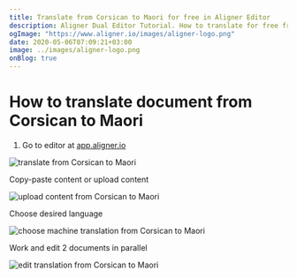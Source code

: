 ```yaml
---
title: Translate from Corsican to Maori for free in Aligner Editor
description: Aligner Dual Editor Tutorial. How to translate for free from Corsican to Maori. Aligner is multilingual document management platform. 
ogImage: "https://www.aligner.io/images/aligner-logo.png"
date: 2020-05-06T07:09:21+03:00
image: ../images/aligner-logo.png
onBlog: true
---
```


# How to translate document from Corsican to Maori

1. Go to editor at [app.aligner.io](https://app.aligner.io "Aligner App web page")

![translate from Corsican to Maori](../aligner-blank-editor.png "translate from Corsican to Maori")

Copy-paste content or upload content

![upload content from Corsican to Maori](../aligner-uploaded-document.png "upload content from Corsican to Maori")

Choose desired language

![choose machine translation from Corsican to Maori](../aligner-language-dropdown.png "choose machine translation from Corsican to Maori")

Work and edit 2 documents in parallel

![edit translation from Corsican to Maori](../aligner-double-sitded-editor.png "edit translation from Corsican to Maori")

